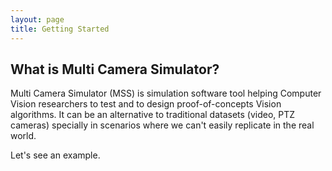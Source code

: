 ```yaml
---
layout: page
title: Getting Started
---
```




## What is Multi Camera Simulator?

Multi Camera Simulator (MSS) is simulation software  tool helping Computer Vision researchers to test and to design proof-of-concepts Vision algorithms. It can be an alternative to traditional datasets (video, PTZ cameras) specially in scenarios where we can't easily replicate in the real world. 

Let's see an example. 
